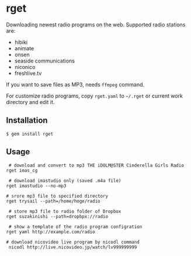 # rget

Downloading newest radio programs on the web. Supported radio stations are:

* hibiki
* animate
* onsen
* seaside communications
* niconico
* freshlive.tv

If you want to save files as MP3, needs `ffmpeg` command.

For customize radio programs, copy `rget.yaml` to `~/.rget` or current work directory and edit it.

## Installation

    $ gem install rget

## Usage

	 # download and convert to mp3 THE iDOLM@STER Cinderella Girls Radio
    rget imas_cg

	 # download imastudio only (saved .m4a file)
    rget imastudio --no-mp3

    # srore mp3 file to specified directory
    rget trysail --path=/home/hoge/radio

	 # store mp3 file to radio folder of Dropbox
    rget suzakinishi --path=dropbpx://radio

	 # show a template of the radio program configration
    rget yaml http://example.com/radio

    # download nicovideo live program by nicodl command
	 nicodl http://live.nicovideo.jp/watch/lv999999999
